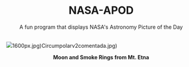 <div align="center">
  <h1>
    NASA-APOD
  </h1>
</div>
  
<div align="center">
  A fun program that displays NASA's Astronomy Picture of the Day
</div>

<br>

![](https://apod.nasa.gov/apod/image/2404/EtnaRingsMoonCrop_Giannobile_960.jpg)1600px.jpg)Circumpolarv2comentada.jpg)

<p align = "center">
  <b>Moon and Smoke Rings from Mt. Etna</b>
</p>
